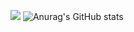 ![](https://i.imgur.com/lWdA3OU.gif)
![Anurag's GitHub stats](https://github-readme-stats.vercel.app/api?username=CatsheeDev&show_icons=true&theme=transparent)

